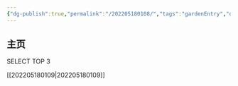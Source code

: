 ```yaml
---
{"dg-publish":true,"permalink":"/202205180108/","tags":"gardenEntry","dgHomeLink":true,"dgPassFrontmatter":false}
---
```



## 主页 
SELECT TOP 3 

[[202205180109|202205180109]]